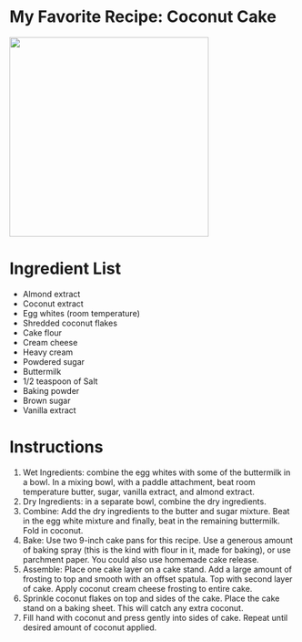 <body>

<h1> My Favorite Recipe: Coconut Cake </h1>

<image height="350" src="https://bing.com/th?id=OSK.47596caeb7241627f8e1b55dc40facd7">

#

<h1>  Ingredient List  </h1>

<ul>
        <li>Almond extract
        <li>Coconut extract
        <li>Egg whites (room temperature)
        <li>Shredded coconut flakes
        <li>Cake flour
        <li>Cream cheese
        <li>Heavy cream
        <li>Powdered sugar
        <li>Buttermilk
        <li>1/2 teaspoon of Salt
        <li>Baking powder
        <li>Brown sugar
        <li>Vanilla extract
</ul>


<h1>Instructions</h1>

<ol>
        <li>Wet Ingredients: combine the egg whites with some of the buttermilk in a bowl. In a mixing bowl, with a paddle attachment, beat room temperature butter, sugar, vanilla extract, and almond extract.
        <li>Dry Ingredients: in a separate bowl, combine the dry ingredients.
        <li>Combine: Add the dry ingredients to the butter and sugar mixture. Beat in the egg white mixture and finally, beat in the remaining buttermilk. Fold in coconut.
        <li>Bake: Use two 9-inch cake pans for this recipe. Use a generous amount of baking spray (this is the kind with flour in it, made for baking), or use parchment paper. You could also use homemade cake release.
        <li>Assemble: Place one cake layer on a cake stand. Add a large amount of frosting to top and smooth with an offset spatula. Top with second layer of cake. Apply coconut cream cheese frosting to entire cake.
        <li>Sprinkle coconut flakes on top and sides of the cake. Place the cake stand on a baking sheet. This will catch any extra coconut.
        <li>Fill hand with coconut and press gently into sides of cake. Repeat until desired amount of coconut applied.
</ol>
